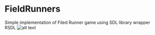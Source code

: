# FieldRunners
Simple implementation of Filed Runner game using SDL library wrapper RSDL 
![alt text](https://raw.githubusercontent.com/UTProjects/FieldRunners/master/Res/LOGO.jpg)
